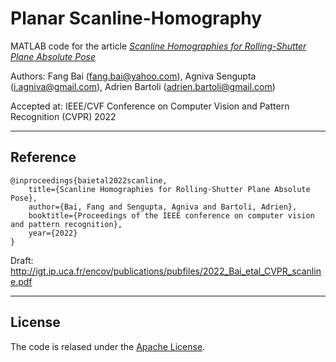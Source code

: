 # Planar Scanline-Homography

MATLAB code for the article [*Scanline Homographies for Rolling-Shutter Plane Absolute Pose*](http://igt.ip.uca.fr/encov/publications/pubfiles/2022_Bai_etal_CVPR_scanline.pdf)

Authors: Fang Bai (fang.bai@yahoo.com), Agniva Sengupta (i.agniva@gmail.com), Adrien Bartoli (adrien.bartoli@gmail.com)

Accepted at: IEEE/CVF Conference on Computer Vision and Pattern Recognition (CVPR) 2022


---
## Reference

```
@inproceedings{baietal2022scanline,
	title={Scanline Homographies for Rolling-Shutter Plane Absolute Pose}, 
    author={Bai, Fang and Sengupta, Agniva and Bartoli, Adrien},	
	booktitle={Proceedings of the IEEE conference on computer vision and pattern recognition}, 
	year={2022}
}
```

Draft: http://igt.ip.uca.fr/encov/publications/pubfiles/2022_Bai_etal_CVPR_scanline.pdf

---
## License

The code is relased under the [Apache License](./LICENSE).


